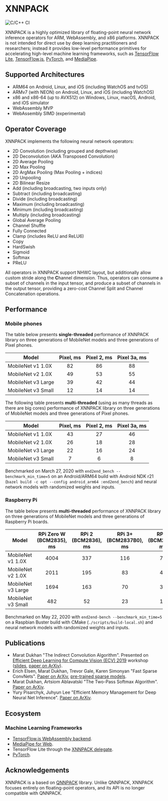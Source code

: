 # XNNPACK

![C/C++ CI](https://github.com/syoyo/XNNPACK/workflows/C/C++%20CI/badge.svg?branch=master)

XNNPACK is a highly optimized library of floating-point neural network inference operators for ARM, WebAssembly, and x86 platforms. XNNPACK is not intended for direct use by deep learning practitioners and researchers; instead it provides low-level performance primitives for accelerating high-level machine learning frameworks, such as [TensorFlow Lite](https://www.tensorflow.org/lite), [TensorFlow.js](https://www.tensorflow.org/js), [PyTorch](https://pytorch.org/), and [MediaPipe](https://mediapipe.dev).

## Supported Architectures

- ARM64 on Android, Linux, and iOS (including WatchOS and tvOS)
- ARMv7 (with NEON) on Android, Linux, and iOS (including WatchOS)
- x86 and x86-64 (up to AVX512) on Windows, Linux, macOS, Android, and iOS simulator
- WebAssembly MVP
- WebAssembly SIMD (experimental)

## Operator Coverage

XNNPACK implements the following neural network operators:

- 2D Convolution (including grouped and depthwise)
- 2D Deconvolution (AKA Transposed Convolution)
- 2D Average Pooling
- 2D Max Pooling
- 2D ArgMax Pooling (Max Pooling + indices)
- 2D Unpooling
- 2D Bilinear Resize
- Add (including broadcasting, two inputs only)
- Subtract (including broadcasting)
- Divide (including broadcasting)
- Maximum (including broadcasting)
- Minimum (including broadcasting)
- Multiply (including broadcasting)
- Global Average Pooling
- Channel Shuffle
- Fully Connected
- Clamp (includes ReLU and ReLU6)
- Copy
- HardSwish
- Sigmoid
- Softmax
- PReLU

All operators in XNNPACK support NHWC layout, but additionally allow custom stride along the **C**hannel dimension. Thus, operators can consume a subset of channels in the input tensor, and produce a subset of channels in the output tensor, providing a zero-cost Channel Split and Channel Concatenation operations.

## Performance

### Mobile phones

The table below presents **single-threaded** performance of XNNPACK library on three generations of MobileNet models and three generations of Pixel phones.

| Model              | Pixel, ms | Pixel 2, ms | Pixel 3a, ms |
| ------------------ | :-------: | :---------: | :----------: |
| MobileNet v1 1.0X  |    82     |      86     |      88      |
| MobileNet v2 1.0X  |    49     |      53     |      55      |
| MobileNet v3 Large |    39     |      42     |      44      |
| MobileNet v3 Small |    12     |      14     |      14      |

The following table presents **multi-threaded** (using as many threads as there are big cores) performance of XNNPACK library on three generations of MobileNet models and three generations of Pixel phones.

| Model              | Pixel, ms | Pixel 2, ms | Pixel 3a, ms |
| ------------------ | :-------: | :---------: | :----------: |
| MobileNet v1 1.0X  |    43     |      27     |      46      |
| MobileNet v2 1.0X  |    26     |      18     |      28      |
| MobileNet v3 Large |    22     |      16     |      24      |
| MobileNet v3 Small |     7     |       6     |       8      |

Benchmarked on March 27, 2020 with `end2end_bench --benchmark_min_time=5` on an Android/ARM64 build with Android NDK r21 (`bazel build -c opt --config android_arm64 :end2end_bench`) and neural network models with randomized weights and inputs.

### Raspberry Pi

The table below presents **multi-threaded** performance of XNNPACK library on three generations of MobileNet models and three generations of Raspberry Pi boards.

| Model              | RPi Zero W (BCM2835), ms | RPi 2 (BCM2836), ms | RPi 3+ (BCM2837B0), ms | RPi 4 (BCM2711), ms |
| ------------------ | :----------------------: | :-----------------: | :--------------------: | :-----------------: |
| MobileNet v1 1.0X  |          4004            |         337         |          116           |          72         |
| MobileNet v2 1.0X  |          2011            |         195         |           83           |          41         |
| MobileNet v3 Large |          1694            |         163         |           70           |          38         |
| MobileNet v3 Small |           482            |          52         |           23           |          13         |

Benchmarked on May 22, 2020 with `end2end-bench --benchmark_min_time=5` on a Raspbian Buster build with CMake (`./scripts/build-local.sh`) and neural network models with randomized weights and inputs.

## Publications

- Marat Dukhan "The Indirect Convolution Algorithm". Presented on [Efficient Deep Learning for Compute Vision (ECV) 2019](https://sites.google.com/corp/view/ecv2019/) workshop ([slides](https://drive.google.com/file/d/1ZayB3By5ZxxQIRtN7UDq_JvPg1IYd3Ac/view), [paper on ArXiv](https://arxiv.org/abs/1907.02129)).
- Erich Elsen, Marat Dukhan, Trevor Gale, Karen Simonyan "Fast Sparse ConvNets".
  [Paper on ArXiv](https://arxiv.org/abs/1911.09723), [pre-trained sparse
  models](https://github.com/google-research/google-research/tree/master/fastconvnets).
- Marat Dukhan, Artsiom Ablavatski "The Two-Pass Softmax Algorithm".
  [Paper on ArXiv](https://arxiv.org/abs/2001.04438).
- Yury Pisarchyk, Juhyun Lee "Efficient Memory Management for Deep Neural Net Inference".
  [Paper on ArXiv](https://arxiv.org/abs/2001.03288).

## Ecosystem

### Machine Learning Frameworks

- [TensorFlow.js WebAssembly backend](https://blog.tensorflow.org/2020/03/introducing-webassembly-backend-for-tensorflow-js.html).
- [MediaPipe for Web](https://developers.googleblog.com/2020/01/mediapipe-on-web.html).
- TensorFlow Lite through the [XNNPACK delegate](https://github.com/tensorflow/tensorflow/tree/master/tensorflow/lite/delegates/xnnpack).
- [PyTorch](https://github.com/pytorch/pytorch/tree/master/aten/src/ATen/native/xnnpack).

## Acknowledgements

XNNPACK is a based on [QNNPACK](https://github.com/pytorch/QNNPACK) library. Unlike QNNPACK, XNNPACK focuses entirely on floating-point operators, and its API is no longer compatible with QNNPACK.
